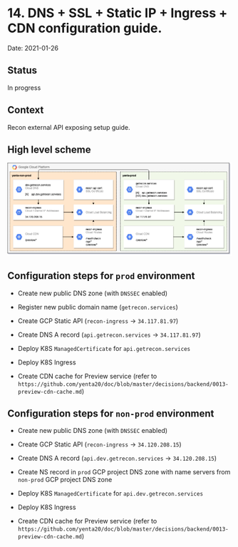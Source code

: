 # 14. DNS + SSL + Static IP + Ingress + CDN configuration guide.

Date: 2021-01-26

## Status

In progress

## Context

Recon external API exposing setup guide.

## High level scheme

<img src="img/dns_ingress.png" />

## Configuration steps for `prod` environment

* Create new public DNS zone (with `DNSSEC` enabled)

* Register new public domain name (`getrecon.services`)

* Create GCP Static API (`recon-ingress` -> `34.117.81.97`)

* Create DNS A record (`api.getrecon.services` -> `34.117.81.97`)

* Deploy K8S `ManagedCertificate` for `api.getrecon.services`

* Deploy K8S Ingress

* Create CDN cache for Preview service (refer to `https://github.com/yenta20/doc/blob/master/decisions/backend/0013-preview-cdn-cache.md`)

## Configuration steps for `non-prod` environment

* Create new public DNS zone (with `DNSSEC` enabled)

* Create GCP Static API (`recon-ingress` -> `34.120.208.15`)

* Create DNS A record (`api.dev.getrecon.services` -> `34.120.208.15`)

* Create NS record in `prod` GCP project DNS zone with name servers from `non-prod` GCP project DNS zone

* Deploy K8S `ManagedCertificate` for `api.dev.getrecon.services`

* Deploy K8S Ingress

* Create CDN cache for Preview service (refer to `https://github.com/yenta20/doc/blob/master/decisions/backend/0013-preview-cdn-cache.md`)
